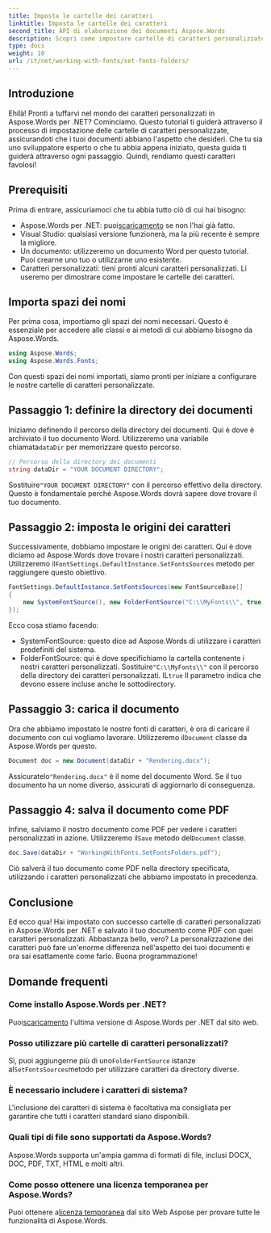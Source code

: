 ```yaml
---
title: Imposta le cartelle dei caratteri
linktitle: Imposta le cartelle dei caratteri
second_title: API di elaborazione dei documenti Aspose.Words
description: Scopri come impostare cartelle di caratteri personalizzate in Aspose.Words per .NET con questa guida completa passo passo. Perfetto per gli sviluppatori che desiderano migliorare i caratteri dei documenti.
type: docs
weight: 10
url: /it/net/working-with-fonts/set-fonts-folders/
---
```

## Introduzione

Ehilà! Pronti a tuffarvi nel mondo dei caratteri personalizzati in Aspose.Words per .NET? Cominciamo. Questo tutorial ti guiderà attraverso il processo di impostazione delle cartelle di caratteri personalizzate, assicurandoti che i tuoi documenti abbiano l'aspetto che desideri. Che tu sia uno sviluppatore esperto o che tu abbia appena iniziato, questa guida ti guiderà attraverso ogni passaggio. Quindi, rendiamo questi caratteri favolosi!

## Prerequisiti

Prima di entrare, assicuriamoci che tu abbia tutto ciò di cui hai bisogno:

-  Aspose.Words per .NET: puoi[scaricamento](https://releases.aspose.com/words/net/) se non l'hai già fatto.
- Visual Studio: qualsiasi versione funzionerà, ma la più recente è sempre la migliore.
- Un documento: utilizzeremo un documento Word per questo tutorial. Puoi crearne uno tuo o utilizzarne uno esistente.
- Caratteri personalizzati: tieni pronti alcuni caratteri personalizzati. Li useremo per dimostrare come impostare le cartelle dei caratteri.

## Importa spazi dei nomi

Per prima cosa, importiamo gli spazi dei nomi necessari. Questo è essenziale per accedere alle classi e ai metodi di cui abbiamo bisogno da Aspose.Words.

```csharp
using Aspose.Words;
using Aspose.Words.Fonts;
```

Con questi spazi dei nomi importati, siamo pronti per iniziare a configurare le nostre cartelle di caratteri personalizzate.

## Passaggio 1: definire la directory dei documenti

 Iniziamo definendo il percorso della directory dei documenti. Qui è dove è archiviato il tuo documento Word. Utilizzeremo una variabile chiamata`dataDir` per memorizzare questo percorso.

```csharp
// Percorso della directory dei documenti
string dataDir = "YOUR DOCUMENT DIRECTORY";
```

 Sostituire`"YOUR DOCUMENT DIRECTORY"` con il percorso effettivo della directory. Questo è fondamentale perché Aspose.Words dovrà sapere dove trovare il tuo documento.

## Passaggio 2: imposta le origini dei caratteri

 Successivamente, dobbiamo impostare le origini dei caratteri. Qui è dove diciamo ad Aspose.Words dove trovare i nostri caratteri personalizzati. Utilizzeremo il`FontSettings.DefaultInstance.SetFontsSources` metodo per raggiungere questo obiettivo.

```csharp
FontSettings.DefaultInstance.SetFontsSources(new FontSourceBase[]
{
	new SystemFontSource(), new FolderFontSource("C:\\MyFonts\\", true)
});
```

Ecco cosa stiamo facendo:

- SystemFontSource: questo dice ad Aspose.Words di utilizzare i caratteri predefiniti del sistema.
-  FolderFontSource: qui è dove specifichiamo la cartella contenente i nostri caratteri personalizzati. Sostituire`"C:\\MyFonts\\"` con il percorso della directory dei caratteri personalizzati. IL`true` Il parametro indica che devono essere incluse anche le sottodirectory.

## Passaggio 3: carica il documento

Ora che abbiamo impostato le nostre fonti di caratteri, è ora di caricare il documento con cui vogliamo lavorare. Utilizzeremo il`Document` classe da Aspose.Words per questo.

```csharp
Document doc = new Document(dataDir + "Rendering.docx");
```

 Assicuratelo`"Rendering.docx"` è il nome del documento Word. Se il tuo documento ha un nome diverso, assicurati di aggiornarlo di conseguenza.

## Passaggio 4: salva il documento come PDF

 Infine, salviamo il nostro documento come PDF per vedere i caratteri personalizzati in azione. Utilizzeremo il`Save` metodo del`Document` classe.

```csharp
doc.Save(dataDir + "WorkingWithFonts.SetFontsFolders.pdf");
```

Ciò salverà il tuo documento come PDF nella directory specificata, utilizzando i caratteri personalizzati che abbiamo impostato in precedenza.

## Conclusione

Ed ecco qua! Hai impostato con successo cartelle di caratteri personalizzati in Aspose.Words per .NET e salvato il tuo documento come PDF con quei caratteri personalizzati. Abbastanza bello, vero? La personalizzazione dei caratteri può fare un'enorme differenza nell'aspetto dei tuoi documenti e ora sai esattamente come farlo. Buona programmazione!

## Domande frequenti

### Come installo Aspose.Words per .NET?

 Puoi[scaricamento](https://releases.aspose.com/words/net/) l'ultima versione di Aspose.Words per .NET dal sito web.

### Posso utilizzare più cartelle di caratteri personalizzati?

 Sì, puoi aggiungerne più di uno`FolderFontSource` istanze al`SetFontsSources`metodo per utilizzare caratteri da directory diverse.

### È necessario includere i caratteri di sistema?

L'inclusione dei caratteri di sistema è facoltativa ma consigliata per garantire che tutti i caratteri standard siano disponibili.

### Quali tipi di file sono supportati da Aspose.Words?

Aspose.Words supporta un'ampia gamma di formati di file, inclusi DOCX, DOC, PDF, TXT, HTML e molti altri.

### Come posso ottenere una licenza temporanea per Aspose.Words?

 Puoi ottenere a[licenza temporanea](https://purchase.aspose.com/temporary-license/) dal sito Web Aspose per provare tutte le funzionalità di Aspose.Words.